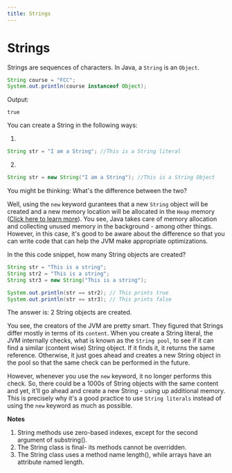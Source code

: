 ```yaml
---
title: Strings
---
```

# Strings

Strings are sequences of characters. In Java, a `String` is an `Object`.

```java
String course = "FCC";
System.out.println(course instanceof Object);
```

Output:
```
true
```

You can create a String in the following ways:

1.  
```java
String str = "I am a String"; //This is a String literal
```
2.  
```java
String str = new String("I am a String"); //This is a String Object
```

You might be thinking: What's the difference between the two?


Well, using the `new` keyword gurantees that a new `String` object will be created and a new memory location will be allocated in the `Heap` memory (<a href='https://docs.oracle.com/cd/E13150_01/jrockit_jvm/jrockit/geninfo/diagnos/garbage_collect.html' target='_blank' rel='nofollow'>Click here to learn more</a>). You see, Java takes care of memory allocation and collecting unused memory in the background - among other things. However, in this case, it's good to be aware about the difference so that you can write code that can help the JVM make appropriate optimizations.


In the this code snippet, how many String objects are created?

```java
String str = "This is a string";
String str2 = "This is a string";
String str3 = new String("This is a string");

System.out.println(str == str2); // This prints true
System.out.println(str == str3); // This prints false
```

The answer is: 2 String objects are created.

You see, the creators of the JVM are pretty smart. They figured that Strings differ mostly in terms of its `content`. When you create a String literal, the JVM internally checks, what is known as the `String pool`, to see if it can find a similar (content wise) String object. If it finds it, it returns the same reference. Otherwise, it just goes ahead and creates a new String object in the pool so that the same check can be performed in the future.

However, whenever you use the `new` keyword, it no longer performs this check. So, there could be a 1000s of String objects with the same content and yet, it'll go ahead and create a new String - using up additional memory. This is precisely why it's a good practice to use `String literals` instead of using the `new` keyword as much as possible.

**Notes**

1. String methods use zero-based indexes, except for the second argument of substring().
2. The String class is final- its methods cannot be overridden.
3. The String class uses a method name length(), while arrays have an attribute named length.